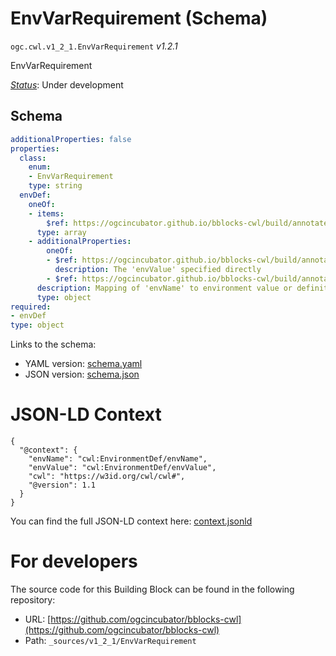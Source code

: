 
# EnvVarRequirement (Schema)

`ogc.cwl.v1_2_1.EnvVarRequirement` *v1.2.1*

EnvVarRequirement

[*Status*](http://www.opengis.net/def/status): Under development

## Schema

```yaml
additionalProperties: false
properties:
  class:
    enum:
    - EnvVarRequirement
    type: string
  envDef:
    oneOf:
    - items:
        $ref: https://ogcincubator.github.io/bblocks-cwl/build/annotated/cwl/v1_2_1/EnvironmentDef/schema.yaml
      type: array
    - additionalProperties:
        oneOf:
        - $ref: https://ogcincubator.github.io/bblocks-cwl/build/annotated/cwl/v1_2_1/CWLExpression/schema.yaml
          description: The 'envValue' specified directly
        - $ref: https://ogcincubator.github.io/bblocks-cwl/build/annotated/cwl/v1_2_1/EnvironmentDef/schema.yaml
      description: Mapping of 'envName' to environment value or definition.
      type: object
required:
- envDef
type: object

```

Links to the schema:

* YAML version: [schema.yaml](https://ogcincubator.github.io/bblocks-cwl/build/annotated/cwl/v1_2_1/EnvVarRequirement/schema.json)
* JSON version: [schema.json](https://ogcincubator.github.io/bblocks-cwl/build/annotated/cwl/v1_2_1/EnvVarRequirement/schema.yaml)


# JSON-LD Context

```jsonld
{
  "@context": {
    "envName": "cwl:EnvironmentDef/envName",
    "envValue": "cwl:EnvironmentDef/envValue",
    "cwl": "https://w3id.org/cwl/cwl#",
    "@version": 1.1
  }
}
```

You can find the full JSON-LD context here:
[context.jsonld](https://ogcincubator.github.io/bblocks-cwl/build/annotated/cwl/v1_2_1/EnvVarRequirement/context.jsonld)


# For developers

The source code for this Building Block can be found in the following repository:

* URL: [https://github.com/ogcincubator/bblocks-cwl](https://github.com/ogcincubator/bblocks-cwl)
* Path: `_sources/v1_2_1/EnvVarRequirement`

